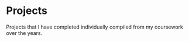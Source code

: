 # Projects
Projects that I have completed individually compiled from my coursework over the years. 
